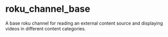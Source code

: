roku_channel_base
=================

A base roku channel for reading an external content source and displaying videos in different content categories.